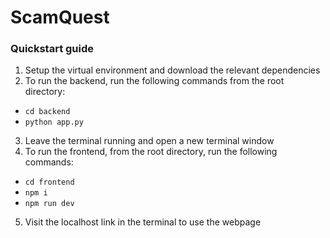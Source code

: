 # ScamQuest

### Quickstart guide
1. Setup the virtual environment and download the relevant dependencies
2. To run the backend, run the following commands from the root directory:
- `cd backend`
- `python app.py`
3. Leave the terminal running and open a new terminal window
4. To run the frontend, from the root directory, run the following commands:
- `cd frontend`
- `npm i`
- `npm run dev`
5. Visit the localhost link in the terminal to use the webpage